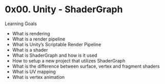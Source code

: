 # 0x00. Unity - ShaderGraph

Learning Goals
- What is rendering
- What is a render pipeline
- What is Unity’s Scriptable Render Pipeline
- What is a shader
- What is ShaderGraph and how is it used
- How to setup a new project that utilizes ShaderGraph
- What is the difference between surface, vertex and fragment shaders
- What is UV mapping
- What is vertex animation
